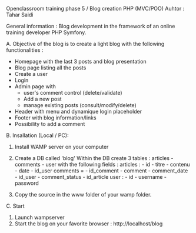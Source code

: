 Openclassroom training phase 5 / Blog creation PHP (MVC/POO)
Auhtor : Tahar Saidi

General information : 
Blog development in the framework of an online training developer PHP Symfony.

A. Objective of the blog is to create a light blog with the following functionalities : 
- Homepage with the last 3 posts and blog presentation
- Blog page listing all the posts
- Create a user
- Login
- Admin page with  
  - user's comment control (delete/validate)
  - Add a new post
  - manage existing posts (consult/modify/delete)
- Header with menu and dynamique login placeholder
- Footer with blog information/links
- Possibility to add a comment

B. Insallation (Local / PC): 

1. Install WAMP server on your computer
2. Create a DB called 'blog'
Within the DB create 3 tables : articles - comments - user with the following fields : 
articles :  - id
            - titre
            - contenu
            - date
            - id_user
comments =  - id_comment
            - comment
            - comment_date
            - id_user
            - comment_status 
            - id_article
user :  - id
        - username
        - password

3. Copy the source in the www folder of your wamp folder.

C. Start

1. Launch wampserver
2. Start the blog on your favorite browser : http://localhost/blog
